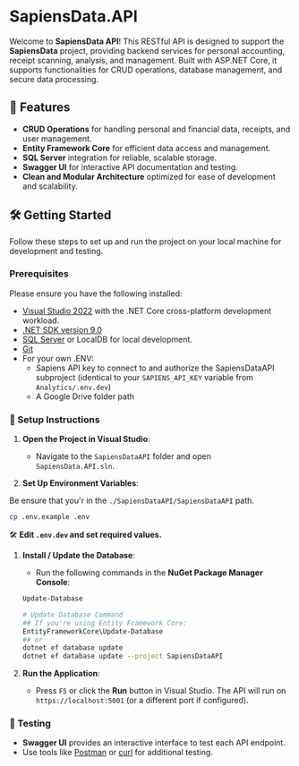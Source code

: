 # SapiensData.API

Welcome to **SapiensData API**! This RESTful API is designed to support the **SapiensData** project, providing backend services for personal accounting, receipt scanning, analysis, and management. Built with ASP.NET Core, it supports functionalities for CRUD operations, database management, and secure data processing.

## 🚀 Features

- **CRUD Operations** for handling personal and financial data, receipts, and user management.
- **Entity Framework Core** for efficient data access and management.
- **SQL Server** integration for reliable, scalable storage.
- **Swagger UI** for interactive API documentation and testing.
- **Clean and Modular Architecture** optimized for ease of development and scalability.

## 🛠️ Getting Started

Follow these steps to set up and run the project on your local machine for development and testing.

### Prerequisites

Please ensure you have the following installed:

- [Visual Studio 2022](https://visualstudio.microsoft.com/) with the .NET Core cross-platform development workload.
- [.NET SDK version 9.0](https://dotnet.microsoft.com/download/dotnet/9.0)
- [SQL Server](https://www.microsoft.com/en-us/sql-server/sql-server-downloads) or LocalDB for local development.
- [Git](https://git-scm.com/)
- For your own .ENV:
  - Sapiens API key to connect to and authorize the SapiensDataAPI subproject (identical to your `SAPIENS_API_KEY` variable from `Analytics/.env.dev`)
  - A Google Drive folder path

### 🔧 Setup Instructions

1. **Open the Project in Visual Studio**:
   - Navigate to the `SapiensDataAPI` folder and open `SapiensData.API.sln`.

2. **Set Up Environment Variables**:

Be ensure that you'r in the `./SapiensDataAPI/SapiensDataAPI` path.

```bash
cp .env.example .env
```

🛠️ **Edit `.env.dev` and set required values.**

1. **Install / Update the Database**:
   - Run the following commands in the **NuGet Package Manager Console**:

   ```bash
   Update-Database
   ```

   ```bash
   # Update Database Command
   ## If you're using Entity Framework Core:
   EntityFrameworkCore\Update-Database 
   ## or 
   dotnet ef database update
   dotnet ef database update --project SapiensDataAPI
   ```

2. **Run the Application**:
   - Press `F5` or click the **Run** button in Visual Studio. The API will run on `https://localhost:5001` (or a different port if configured).

### 🧪 Testing

- **Swagger UI** provides an interactive interface to test each API endpoint.
- Use tools like [Postman](https://www.postman.com/) or [curl](https://curl.se/) for additional testing.
